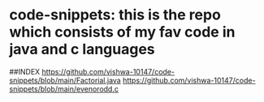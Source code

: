 # code-snippets: this is the repo which consists of my fav code in java and c languages
##INDEX
 https://github.com/vishwa-10147/code-snippets/blob/main/Factorial.java
 https://github.com/vishwa-10147/code-snippets/blob/main/evenorodd.c
